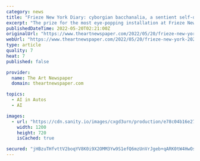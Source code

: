 ```yaml
---
category: news
title: "Frieze New York Diary: cyborgian bacchanalia, a sentient self-driving car and a Gagosian vending machine"
excerpt: "The prize for the most eye-popping installation at Frieze New York goes to Company Gallery, which has a new orgiastic suite of works by the Sweden-born, New York-based artist Cajsa von Zeipel. Crowds of fair-going voyeurs stopped to peep at—and take some awkward selfies with—the life-like sculptures engaging in enthusiastic displays of public sex in Post Me,"
publishedDateTime: 2022-05-20T02:21:00Z
originalUrl: "https://www.theartnewspaper.com/2022/05/20/frieze-new-york-2022-diary"
webUrl: "https://www.theartnewspaper.com/2022/05/20/frieze-new-york-2022-diary"
type: article
quality: 7
heat: 7
published: false

provider:
  name: The Art Newspaper
  domain: theartnewspaper.com

topics:
  - AI in Autos
  - AI

images:
  - url: "https://cdn.sanity.io/images/cxgd3urn/production/e78c04b16e279a67aeba42f03cf1218de4b37e43-3000x2000.jpg?rect=0,100,3000,1800&w=1200&h=720&q=85&fit=crop&auto=format"
    width: 1200
    height: 720
    isCached: true

secured: "jHBzuTHfvttV2boqYV8K0i9X2OMM3Yw9S1efQ6mzUnVrJgeb+qARK0tW4HwOs0b0mIBl+IvF8qvN1FGl29PTlPzQG8rjTCHzWyRMSOaPGGYQpfbMZzWUSz6TKuqqUPTwBvqqvcoXpQre8XsEWL9OMvgszG1PJyFZ1VRlA754hIUBlH5gEPwLoeuv0HnYGDOxMJPbg9af6X00F00Jt4WxVYPNddslfpxAJ7+c1kUKYbIylwnwfbhWAWRxfPXuJTG8cgegxlpkpp9ETvu4aheb7rCp3Umut2fW0KupUAUNkFrsMO0nKw0BNzVCf4IoAwEnq8Z1Ekojqrm2ZhA8WJ6OxHDsUJlh+UNgY0gU291Xrcs=;t3rIy1ca3/DretwegQs7Mg=="
---
```


